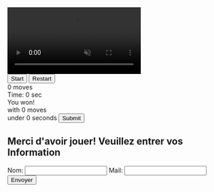 
<html lang="en">
<head>
    <meta charset="UTF-8">
    <meta http-equiv="X-UA-Compatible" content="IE=edge">
    <meta name="viewport" content="width=device-width, initial-scale=1.0">
    <title>Mémorie RUGBY</title>
    <link rel="stylesheet" href="asset/css/style.css">
</head>
<body>
    <section id="background" class="background">
    <div class="video-background">
        <video  autoplay muted loop>
          <source src="vidéo/Rugbys greatest stage awaits!  Rugby World Cup 2023 Opening Titles.mp4" type="video/mp4">
          <!-- Ajoute d'autres sources si tu veux supporter différents formats de vidéo--> 
        </video>
        </div>
    </section>
    <div class="game">
        <div class="controls">
            <button id="start-button">Start</button>
            <button id="restart-button" class="disabled">Restart</button>
            <div class="stats">
                <div class="moves">0 moves</div>
                <div class="timer">Time: 0 sec</div>
            </div>
        </div>
        <div class="board-container">
            <div class="board" data-dimension="4"></div>
            <div class="win hidden">
                <span class="win-text">
                    You won!<br />
                    with <span class="highlight">0</span> moves<br />
                    under <span class="highlight">0</span> seconds
                </span>
                <button id="submit-button">Submit</button>
            </div>
        </div>
        <div id="info-form" class="hidden">
            <h2>Merci d'avoir jouer! Veuillez entrer vos Information</h2>
            <label for="name">Nom:</label>
            <input type="text" id="name" required>
            <label for="email">Mail:</label>
            <input type="email" id="email" required>
            <button id="submit-info-button">Envoyer</button>
        </div>
    </div>
    <script src="asset/js/script.js" defer></script>
</body>
</html>
